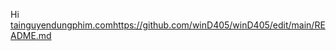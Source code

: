 Hi
[tainguyendungphim.com](https://github.com/winD405/winD405/edit/main/README.md)https://github.com/winD405/winD405/edit/main/README.md
